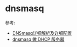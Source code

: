 # dnsmasq

参考:

* [DNSmasq详细解析及详细配置](https://cloud.tencent.com/developer/article/1174717)
* [dnsmasq 做 DHCP 服务器](https://blog.csdn.net/ONE_SIX_MIX/article/details/53245288)
